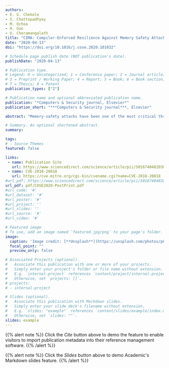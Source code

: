 ```yaml
---
authors:
- E. G. Chekole
- S. Chattopadhyay
- M. Ochoa
- H. Guo
- U. Cheramangalath
title: "CIMA: Compiler-Enforced Resilience Against Memory Safety Attacks in Cyber-Physical Systems"
date: "2020-04-13"
doi: "https://doi.org/10.1016/j.cose.2020.101832"

# Schedule page publish date (NOT publication's date).
publishDate: "2020-04-13"

# Publication type.
# Legend: 0 = Uncategorized; 1 = Conference paper; 2 = Journal article;
# 3 = Preprint / Working Paper; 4 = Report; 5 = Book; 6 = Book section;
# 7 = Thesis; 8 = Patent
publication_types: ["2"]

# Publication name and optional abbreviated publication name.
publication: "*Computers & Security journal, Elsevier*"
publication_short: "***Computers & Security journal***, Elsevier"

abstract: "Memory-safety attacks have been one of the most critical threats against computing systems. Although a wide-range of defense techniques have been developed against these attacks, the existing mitigation strategies have several limitations. In particular, most of the existing mitigation approaches are based on aborting or restarting the victim program when a memory-safety attack is detected, thus making the system unavailable. This might not be acceptable in systems with stringent timing constraints, such as cyber-physical systems (CPS), since the system unavailability leaves the control system in an unsafe state. To address this problem, we propose CIMA -- a resilient mitigation technique that prevents invalid memory accesses at runtime. CIMA manipulates the compiler-generated control-flow graph to automatically detect and bypass unsafe memory accesses at runtime, thereby mitigating memory-safety attacks along the process. An appealing feature of CIMA is that it significantly improves system availability and resilience of the CPS even under the presence of memory-safety attacks. To this end, we design our experimental setup based on a realistic Secure Water Treatment (SWaT) and Secure Urban Transportation System (SecUTS) testbeds and evaluate the effectiveness and the efficiency of our approach. The experimental results reveal that CIMA handles memory-safety attacks effectively while meeting the real-time constraints and physical-state resiliency of the CPS under test. Using CIMA, we have also discovered a memory-safety vulnerability in the firmware of programmable logic controllers and a CVE ID has already been assigned for it." 

# Summary. An optional shortened abstract.
summary: 

tags:
# - Source Themes
featured: false

links:
 - name: Publication Site
   url: https://www.sciencedirect.com/science/article/pii/S0167404820301061
 - name: CVE-2018-20818
   url: https://cve.mitre.org/cgi-bin/cvename.cgi?name=CVE-2018-20818
#url_pdf: https://www.sciencedirect.com/science/article/pii/S0167404820301061
url_pdf: pdf/COSE2020-PostPrint.pdf
#url_code: '#'
#url_dataset: '#'
#url_poster: '#'
#url_project: ''
#url_slides: ''
#url_source: '#'
#url_video: '#'

# Featured image
# To use, add an image named `featured.jpg/png` to your page's folder. 
image:
  caption: 'Image credit: [**Unsplash**](https://unsplash.com/photos/pLCdAaMFLTE)'
  focal_point: ""
  preview_only: false

# Associated Projects (optional).
#   Associate this publication with one or more of your projects.
#   Simply enter your project's folder or file name without extension.
#   E.g. `internal-project` references `content/project/internal-project/index.md`.
#   Otherwise, set `projects: []`.
# projects:
# - internal-project

# Slides (optional).
#   Associate this publication with Markdown slides.
#   Simply enter your slide deck's filename without extension.
#   E.g. `slides: "example"` references `content/slides/example/index.md`.
#   Otherwise, set `slides: ""`.
slides: example
---
```


{{% alert note %}}
Click the *Cite* button above to demo the feature to enable visitors to import publication metadata into their reference management software.
{{% /alert %}}

{{% alert note %}}
Click the *Slides* button above to demo Academic's Markdown slides feature.
{{% /alert %}}
